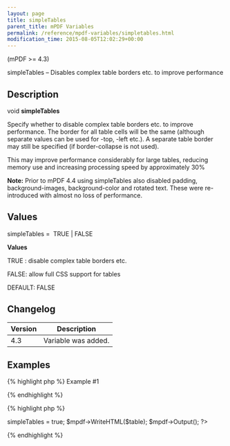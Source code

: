 ```yaml
---
layout: page
title: simpleTables
parent_title: mPDF Variables
permalink: /reference/mpdf-variables/simpletables.html
modification_time: 2015-08-05T12:02:29+00:00
---
```




<p>(mPDF &gt;= 4.3)</p>
<p>simpleTables – Disables complex table borders etc. to improve performance</p>
<h2>Description</h2>
<p class="manual_block">void <b>simpleTables</b></p>
<p>Specify whether to disable complex table borders etc. to improve performance. The border for all table cells will be the same (although separate values can be used for -top, -left etc.). A separate table border may still be specified (if border-collapse is not used).</p>
<p>This may improve performance considerably for large tables, reducing memory use and increasing processing speed by approximately 30%</p>

<div class="alert alert-info" role="alert"><strong>Note:</strong> Prior to mPDF 4.4 using simpleTables also disabled padding, background-images, background-color and rotated text. These were re-introduced with almost no loss of performance.</div>
<h2>Values</h2>
<p class="manual_param_dt"><span class="parameter">simpleTables</span> =&nbsp; <span class="smallblock">TRUE </span>| <span class="smallblock">FALSE</span></p>
<p class="manual_param_dd"><b>Values</b>

<span class="smallblock">TRUE </span>: disable complex table borders etc.

<span class="smallblock">FALSE</span>: allow full CSS support for tables

<span class="smallblock">DEFAULT</span>: <span class="smallblock">FALSE</span></p>
<h2>Changelog</h2>
<table class="table"> <thead>
<tr> <th>Version</th><th>Description</th> </tr>
</thead> <tbody>
<tr>
<td>4.3</td>
<td>Variable was added.</td>
</tr>
</tbody> </table>
<h2>Examples</h2>

{% highlight php %}
Example #1

{% endhighlight %}

{% highlight php %}
<?php

<?php

include("../mpdf.php");

$mpdf=new mPDF();

$mpdf->simpleTables = true;

$mpdf->WriteHTML($table);

$mpdf->Output();

?>
{% endhighlight %}

<p>&nbsp;</p>
